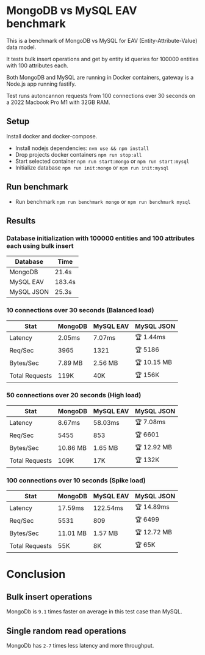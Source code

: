 # MongoDB vs MySQL EAV benchmark

This is a benchmark of MongoDB vs MySQL for EAV (Entity-Attribute-Value) data model. 

It tests bulk insert operations and get by entity id queries for 100000 entities with 100 attributes each.

Both MongoDB and MySQL are running in Docker containers, gateway is a Node.js app running fastify.

Test runs autoncannon requests from 100 connections over 30 seconds on a 2022 Macbook Pro M1 with 32GB RAM.

## Setup

Install docker and docker-compose.

- Install nodejs dependencies: `nvm use && npm install`
- Drop projects docker containers `npm run stop:all`
- Start selected container `npm run start:mongo` or `npm run start:mysql`
- Initialize database `npm run init:mongo` or `npm run init:mysql`

## Run benchmark

- Run benchmark `npm run benchmark mongo` or `npm run benchmark mysql`

## Results

### Database initialization with 100000 entities and 100 attributes each using bulk insert

| Database | Time |
| -------- | ---- |
| MongoDB  | 21.4s |
| MySQL  EAV   | 183.4s |
| MySQL JSON  | 25.3s |

<!-- table -->

### 10 connections over 30 seconds (Balanced load)

| Stat | MongoDB | MySQL EAV | MySQL JSON |
| --- | --- | --- | --- |
| Latency | 2.05ms | 7.07ms | 🏆 1.44ms |
| Req/Sec | 3965 | 1321 | 🏆 5186 |
| Bytes/Sec | 7.89 MB | 2.56 MB | 🏆 10.15 MB |
| Total Requests | 119K | 40K | 🏆 156K |

### 50 connections over 20 seconds (High load)

| Stat | MongoDB | MySQL EAV | MySQL JSON |
| --- | --- | --- | --- |
| Latency | 8.67ms | 58.03ms | 🏆 7.08ms |
| Req/Sec | 5455 | 853 | 🏆 6601 |
| Bytes/Sec | 10.86 MB | 1.65 MB | 🏆 12.92 MB |
| Total Requests | 109K | 17K | 🏆 132K |

### 100 connections over 10 seconds (Spike load)

| Stat | MongoDB | MySQL EAV | MySQL JSON |
| --- | --- | --- | --- |
| Latency | 17.59ms | 122.54ms | 🏆 14.89ms |
| Req/Sec | 5531 | 809 | 🏆 6499 |
| Bytes/Sec | 11.01 MB | 1.57 MB | 🏆 12.72 MB |
| Total Requests | 55K | 8K | 🏆 65K |

<!-- tablestop -->

# Conclusion

## Bulk insert operations

MongoDb is `9.1` times faster on average in this test case than MySQL.

## Single random read operations

MongoDb has `2-7` times less latency and more throughput.
